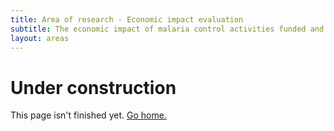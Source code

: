 ```yaml
---
title: Area of research - Economic impact evaluation
subtitle: The economic impact of malaria control activities funded and carried out by private firms
layout: areas
---
```


# Under construction

This page isn't finished yet. <a href="{{site.url}}">Go home.</a>
